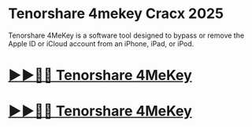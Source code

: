 # Tenorshare 4mekey Cracx 2025

Tenorshare 4MeKey is a software tool designed to bypass or remove the Apple ID or iCloud account from an iPhone, iPad, or iPod.

# [▶▶🎉🚀 Tenorshare 4MeKey](https://tinyurl.com/536bhrn7)

# [▶▶🎉🚀 Tenorshare 4MeKey](https://tinyurl.com/536bhrn7)
